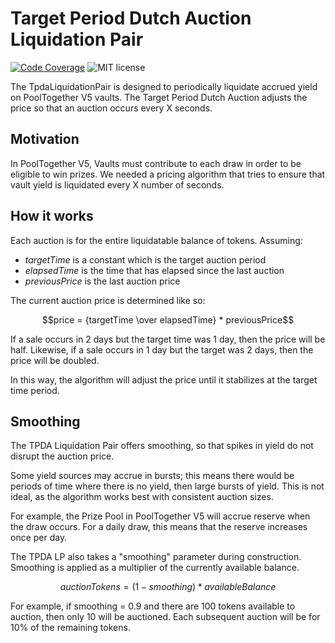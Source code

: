 # Target Period Dutch Auction Liquidation Pair

[![Code Coverage](https://github.com/generationsoftware/pt-v5-tpda-liquidator/actions/workflows/coverage.yml/badge.svg)](https://github.com/generationsoftware/pt-v5-tpda-liquidator/actions/workflows/coverage.yml?)
![MIT license](https://img.shields.io/badge/license-MIT-blue)

The TpdaLiquidationPair is designed to periodically liquidate accrued yield on PoolTogether V5 vaults.  The Target Period Dutch Auction adjusts the price so that an auction occurs every X seconds.

## Motivation

In PoolTogether V5, Vaults must contribute to each draw in order to be eligible to win prizes. We needed a pricing algorithm that tries to ensure that vault yield is liquidated every X number of seconds.

## How it works

Each auction is for the entire liquidatable balance of tokens. Assuming:

- $targetTime$ is a constant which is the target auction period
- $elapsedTime$ is the time that has elapsed since the last auction
- $previousPrice$ is the last auction price

The current auction price is determined like so:

$$price = {targetTime \over elapsedTime} * previousPrice$$

If a sale occurs in 2 days but the target time was 1 day, then the price will be half. Likewise, if a sale occurs in 1 day but the target was 2 days, then the price will be doubled.

In this way, the algorithm will adjust the price until it stabilizes at the target time period.

## Smoothing

The TPDA Liquidation Pair offers smoothing, so that spikes in yield do not disrupt the auction price.

Some yield sources may accrue in bursts; this means there would be periods of time where there is no yield, then large bursts of yield. This is not ideal, as the algorithm works best with consistent auction sizes.

For example, the Prize Pool in PoolTogether V5 will accrue reserve when the draw occurs. For a daily draw, this means that the reserve increases once per day.

The TPDA LP also takes a "smoothing" parameter during construction. Smoothing is applied as a multiplier of the currently available balance.

$$auctionTokens = (1 - smoothing) * availableBalance$$

For example, if smoothing = 0.9 and there are 100 tokens available to auction, then only 10 will be auctioned. Each subsequent auction will be for 10% of the remaining tokens.
